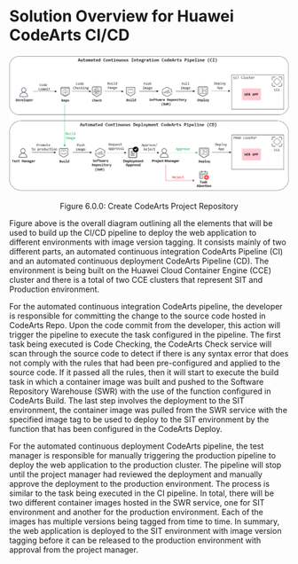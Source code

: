 # Solution  Overview for Huawei CodeArts CI/CD

![figure6.0.0](./images/6.0.0.png)

<p align="center"> Figure 6.0.0: Create CodeArts Project Repository </p>

Figure above is the overall diagram outlining all the elements that will be used to build up the CI/CD pipeline to deploy the web application to different environments with image version tagging. It consists mainly of two different parts, an automated continuous integration CodeArts Pipeline (CI) and an automated continuous deployment CodeArts Pipeline (CD). The environment is being built on the Huawei Cloud Container Engine (CCE) cluster and there is a total of two CCE clusters that represent SIT and Production environment.

For the automated continuous integration CodeArts pipeline, the developer is responsible for committing the change to the source code hosted in CodeArts Repo. Upon the code commit from the developer, this action will trigger the pipeline to execute the task configured in the pipeline. The first task being executed is Code Checking, the CodeArts Check service will scan through the source code to detect if there is any syntax error that does not comply with the rules that had been pre-configured and applied to the source code. If it passed all the rules, then it will start to execute the build task in which a container image was built and pushed to the Software Repository Warehouse (SWR) with the use of the function configured in CodeArts Build. The last step involves the deployment to the SIT environment, the container image was pulled from the SWR service with the specified image tag to be used to deploy to the SIT environment by the function that has been configured in the CodeArts Deploy.

For the automated continuous deployment CodeArts pipeline, the test manager is responsible for manually triggering the production pipeline to deploy the web application to the production cluster. The pipeline will stop until the project manager had reviewed the deployment and manually approve the deployment to the production environment. The process is similar to the task being executed in the CI pipeline. In total, there will be two different container images hosted in the SWR service, one for SIT environment and another for the production environment. Each of the images has multiple versions being tagged from time to time.
In summary, the web application is deployed to the SIT environment with image version tagging before it can be released to the production environment with approval from the project manager.